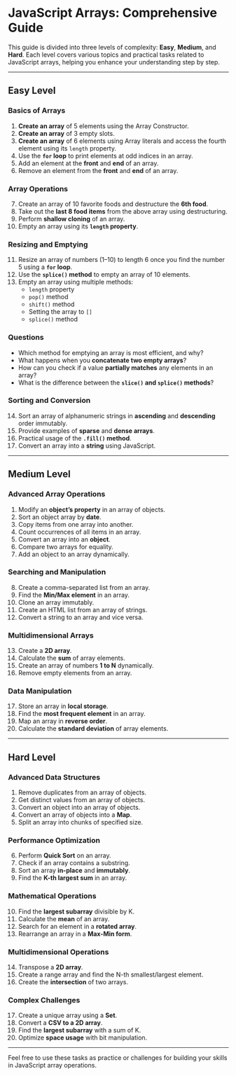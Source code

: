 # JavaScript Arrays: Comprehensive Guide  

This guide is divided into three levels of complexity: **Easy**, **Medium**, and **Hard**. Each level covers various topics and practical tasks related to JavaScript arrays, helping you enhance your understanding step by step.

---

## Easy Level  

### Basics of Arrays  
1. **Create an array** of 5 elements using the Array Constructor.  
2. **Create an array** of 3 empty slots.  
3. **Create an array** of 6 elements using Array literals and access the fourth element using its `length` property.  
4. Use the **`for` loop** to print elements at odd indices in an array.  
5. Add an element at the **front** and **end** of an array.  
6. Remove an element from the **front** and **end** of an array.  

### Array Operations  
7. Create an array of 10 favorite foods and destructure the **6th food**.  
8. Take out the **last 8 food items** from the above array using destructuring.  
9. Perform **shallow cloning** of an array.  
10. Empty an array using its **`length` property**.  

### Resizing and Emptying  
11. Resize an array of numbers (1–10) to length 6 once you find the number 5 using a **`for` loop**.  
12. Use the **`splice()` method** to empty an array of 10 elements.  
13. Empty an array using multiple methods:  
    - `length` property  
    - `pop()` method  
    - `shift()` method  
    - Setting the array to `[]`  
    - `splice()` method  

### Questions  
- Which method for emptying an array is most efficient, and why?  
- What happens when you **concatenate two empty arrays**?  
- How can you check if a value **partially matches** any elements in an array?  
- What is the difference between the **`slice()` and `splice()` methods**?  

### Sorting and Conversion  
14. Sort an array of alphanumeric strings in **ascending** and **descending** order immutably.  
15. Provide examples of **sparse** and **dense arrays**.  
16. Practical usage of the **`.fill()` method**.  
17. Convert an array into a **string** using JavaScript.  

---

## Medium Level  

### Advanced Array Operations  
1. Modify an **object’s property** in an array of objects.  
2. Sort an object array by **date**.  
3. Copy items from one array into another.  
4. Count occurrences of all items in an array.  
5. Convert an array into an **object**.  
6. Compare two arrays for equality.  
7. Add an object to an array dynamically.  

### Searching and Manipulation  
8. Create a comma-separated list from an array.  
9. Find the **Min/Max element** in an array.  
10. Clone an array immutably.  
11. Create an HTML list from an array of strings.  
12. Convert a string to an array and vice versa.  

### Multidimensional Arrays  
13. Create a **2D array**.  
14. Calculate the **sum** of array elements.  
15. Create an array of numbers **1 to N** dynamically.  
16. Remove empty elements from an array.  

### Data Manipulation  
17. Store an array in **local storage**.  
18. Find the **most frequent element** in an array.  
19. Map an array in **reverse order**.  
20. Calculate the **standard deviation** of array elements.  

---

## Hard Level  

### Advanced Data Structures  
1. Remove duplicates from an array of objects.  
2. Get distinct values from an array of objects.  
3. Convert an object into an array of objects.  
4. Convert an array of objects into a **Map**.  
5. Split an array into chunks of specified size.  

### Performance Optimization  
6. Perform **Quick Sort** on an array.  
7. Check if an array contains a substring.  
8. Sort an array **in-place** and **immutably**.  
9. Find the **K-th largest sum** in an array.  

### Mathematical Operations  
10. Find the **largest subarray** divisible by K.  
11. Calculate the **mean** of an array.  
12. Search for an element in a **rotated array**.  
13. Rearrange an array in a **Max-Min form**.  

### Multidimensional Operations  
14. Transpose a **2D array**.  
15. Create a range array and find the N-th smallest/largest element.  
16. Create the **intersection** of two arrays.  

### Complex Challenges  
17. Create a unique array using a **Set**.  
18. Convert a **CSV to a 2D array**.  
19. Find the **largest subarray** with a sum of K.  
20. Optimize **space usage** with bit manipulation.  

---

Feel free to use these tasks as practice or challenges for building your skills in JavaScript array operations.